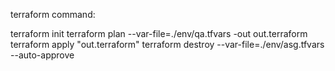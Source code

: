 terraform command:

terraform init
terraform plan --var-file=./env/qa.tfvars -out out.terraform
terraform apply "out.terraform"
terraform destroy --var-file=./env/asg.tfvars --auto-approve